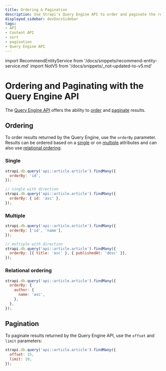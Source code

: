 ```yaml
---
title: Ordering & Pagination
description: Use Strapi's Query Engine API to order and paginate the results of your queries.
displayed_sidebar: devDocsSidebar
tags:
- API
- Content API
- sort
- pagination
- Query Engine API
---
```


import RecommendEntityService from '/docs/snippets/recommend-entity-service.md'
import NotV5 from '/docs/snippets/_not-updated-to-v5.md'

# Ordering and Paginating with the Query Engine API

<NotV5 />

<RecommendEntityService/>

The [Query Engine API](/dev-docs/api/query-engine) offers the ability to [order](#ordering) and [paginate](#pagination) results.

## Ordering

To order results returned by the Query Engine, use the `orderBy` parameter. Results can be ordered based on a [single](#single) or on [multiple](#multiple) attributes and can also use [relational ordering](#relational-ordering).

### Single

```js
strapi.db.query('api::article.article').findMany({
  orderBy: 'id',
});

// single with direction
strapi.db.query('api::article.article').findMany({
  orderBy: { id: 'asc' },
});
```

### Multiple

```js
strapi.db.query('api::article.article').findMany({
  orderBy: ['id', 'name'],
});

// multiple with direction
strapi.db.query('api::article.article').findMany({
  orderBy: [{ title: 'asc' }, { publishedAt: 'desc' }],
});
```

### Relational ordering

```js
strapi.db.query('api::article.article').findMany({
  orderBy: {
    author: {
      name: 'asc',
    },
  },
});
```

## Pagination

To paginate results returned by the Query Engine API, use the `offset` and `limit` parameters:

```js
strapi.db.query('api::article.article').findMany({
  offset: 15, 
  limit: 10,
});
```
